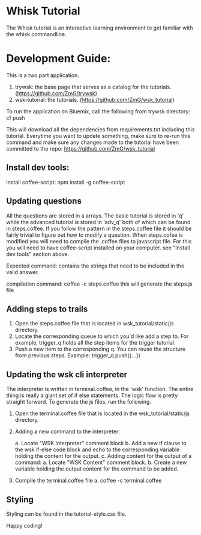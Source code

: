 Whisk Tutorial
===============

The Whisk tutorial is an interactive learning environment to get familiar with the whisk commandline.


Development Guide:
==================
This is a two part application.
1. trywsk: the base page that serves as a catalog for the tutorials. (https://github.com/ZmG/trywsk)
2. wsk-tutorial: the tutorials. (https://github.com/ZmG/wsk_tutorial)

To run the application on Bluemix, call the following from trywsk directory: 
cf push

This will download all the dependencies from requirements.txt including this tutorial.
Everytime you want to update something, make sure to re-run this command and make sure any changes made to 
the tutorial have been committed to the repo: https://github.com/ZmG/wsk_tutorial


Install dev tools:
-------------------------------
install coffee-script: npm install -g coffee-script


Updating questions
-------------------------------
All the questions are stored in a arrays. The basic tutorial is stored in 'q' while the advanced tutorial
is stored in 'adv_q' both of which can be found in steps.coffee. If you follow the pattern in the steps.coffee 
file it should be fairly trivial to figure out how to modify a question. When steps.cofee is modified you
will need to compile the .coffee files to javascript file. For this you will need to have coffee-script 
installed on your computer. see "Install dev tools" section above. 

Expected command: contains the strings that need to be included in the valid answer.

compilation command: coffee -c steps.coffee 
this will generate the steps.js file.

Adding steps to trails
--------------------------

1. Open the steps.coffee file that is located in wsk_tutorial/static/js directory.
2. Locate the corresponding queue to which you'd like add a step to. For example, trigger_q holds all the step items for the trigger tutorial. 
3. Push a new item to the corresponding q. You can reuse the structure from previous steps. Example: trigger_q.push({...})

Updating the wsk cli interpreter
--------------------------------
The interpreter is written in terminal.coffee, in the 'wsk' function. The entire thing is really a giant set of 
if else statements. The logic flow is pretty straight forward. To generate the js files, run the following.



1. Open the terminal.coffee file that is located in the wsk_tutorial/static/js directory.
2. Adding a new command to the interpreter: 

 	a. Locate "WSK Interpreter" comment block 
 	b. Add a new if clause to the wsk if-else code block and echo to the corresponding variable holding the content for the output.
    c. Adding content for the output of a command:
    	a. Locate "WSK Content" comment block. 
 	    b. Create a new variable holding the output content for the command to be added. 
3. Compile the terminal.coffee file
    a. coffee -c terminal.coffee 


Styling
--------------------------------
Styling can be found in the tutorial-style.css file.

Happy coding!

